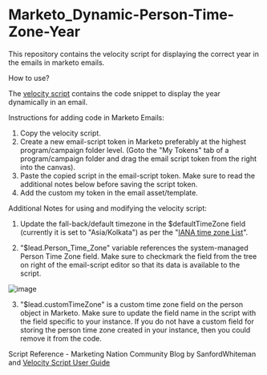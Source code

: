 # Marketo_Dynamic-Person-Time-Zone-Year
This repository contains the velocity script for displaying the correct year in the emails in marketo emails.

How to use?

The [velocity script](https://github.com/dhs123/Marketo_Dynamic-Person-Time/blob/main/dynamicCopyrightYear_Script) contains the code snippet to display the year dynamically in an email. 

Instructions for adding code in Marketo Emails:
1. Copy the velocity script.
2. Create a new email-script token in Marketo preferably at the highest program/campaign folder level. (Goto the "My Tokens" tab of a program/campaign folder and drag the email script token from the right into the canvas).
3. Paste the copied script in the email-script token. Make sure to read the additional notes below before saving the script token.
4. Add the custom my token in the email asset/template.

Additional Notes for using and modifying the velocity script:

1. Update the fall-back/default timezone in the $defaultTimeZone field (currently it is set to "Asia/Kolkata") as per the "[IANA time zone List](https://en.wikipedia.org/wiki/List_of_tz_database_time_zones#List)".

2. "$lead.Person_Time_Zone" variable references the system-managed Person Time Zone field. Make sure to checkmark the field from the tree on right of the email-script editor so that its data is available to the script. 

![image](https://user-images.githubusercontent.com/20539123/210195092-29765b6d-f4b5-4b41-a4e1-0033f5ca7f97.png)

3. "$lead.customTimeZone" is a custom time zone field on the person object in Marketo. Make sure to update the field name in the script with the field specific to your instance. If you do not have a custom field for storing the person time zone created in your instance, then you could remove it from the code.

Script Reference - Marketing Nation Community Blog by SanfordWhiteman and [Velocity Script User Guide](http://velocity.apache.org/engine/devel/user-guide.html)
